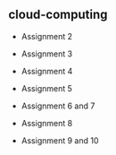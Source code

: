 ## cloud-computing

  * Assignment 2
  
  * Assignment 3
  
  * Assignment 4
  
  * Assignment 5
  
  * Assignment 6 and 7
  
  * Assignment 8
  
  * Assignment 9 and 10
